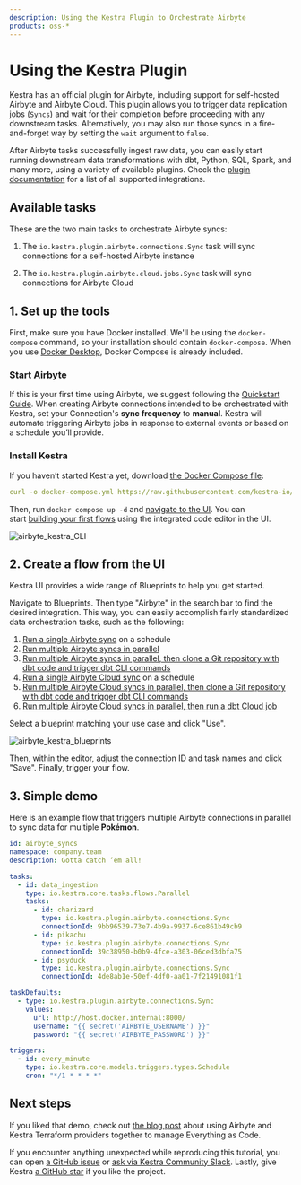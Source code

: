 ```yaml
---
description: Using the Kestra Plugin to Orchestrate Airbyte
products: oss-*
---
```


# Using the Kestra Plugin

Kestra has an official plugin for Airbyte, including support for self-hosted Airbyte and Airbyte Cloud. This plugin allows you to trigger data replication jobs (`Syncs`) and wait for their completion before proceeding with any downstream tasks. Alternatively, you may also run those syncs in a fire-and-forget way by setting the `wait` argument to `false`.

After Airbyte tasks successfully ingest raw data, you can easily start running downstream data transformations with dbt, Python, SQL, Spark, and many more, using a variety of available plugins. Check the [plugin documentation](https://kestra.io/plugins/) for a list of all supported integrations.

## Available tasks

These are the two main tasks to orchestrate Airbyte syncs:

1. The `io.kestra.plugin.airbyte.connections.Sync` task will sync connections for a self-hosted Airbyte instance

2. The `io.kestra.plugin.airbyte.cloud.jobs.Sync` task will sync connections for Airbyte Cloud

## **1. Set up the tools**

First, make sure you have Docker installed. We'll be using the `docker-compose` command, so your installation should contain `docker-compose`. When you use [Docker Desktop](https://docs.docker.com/compose/install/#scenario-one-install-docker-desktop), Docker Compose is already included.

### Start Airbyte

If this is your first time using Airbyte, we suggest following the [Quickstart Guide](https://github.com/airbytehq/airbyte/tree/e378d40236b6a34e1c1cb481c8952735ec687d88/docs/quickstart/getting-started.md). When creating Airbyte connections intended to be orchestrated with Kestra, set your Connection's **sync frequency** to **manual**. Kestra will automate triggering Airbyte jobs in response to external events or based on a schedule you’ll provide.

### Install Kestra

If you haven’t started Kestra yet, download [the Docker Compose file](https://raw.githubusercontent.com/kestra-io/kestra/develop/docker-compose.yml):

```yaml
curl -o docker-compose.yml https://raw.githubusercontent.com/kestra-io/kestra/develop/docker-compose.yml
```

Then, run `docker compose up -d` and [navigate to the UI](http://localhost:8080/). You can start [building your first flows](https://kestra.io/docs/getting-started) using the integrated code editor in the UI.

![airbyte_kestra_CLI](/.gitbook/assets/airbyte_kestra_1.gif)

## 2. Create a flow from the UI

Kestra UI provides a wide range of Blueprints to help you get started.

Navigate to Blueprints. Then type "Airbyte" in the search bar to find the desired integration. This way, you can easily accomplish fairly standardized data orchestration tasks, such as the following:

1. [Run a single Airbyte sync](https://kestra.io/blueprints/airbyte-sync) on a schedule
2. [Run multiple Airbyte syncs in parallel](https://kestra.io/blueprints/airbyte-sync-parallel)
3. [Run multiple Airbyte syncs in parallel, then clone a Git repository with dbt code and trigger dbt CLI commands](https://kestra.io/blueprints/airbyte-sync-parallel-with-dbt)
4. [Run a single Airbyte Cloud sync](https://kestra.io/blueprints/airbyte-cloud-sync) on a schedule
5. [Run multiple Airbyte Cloud syncs in parallel, then clone a Git repository with dbt code and trigger dbt CLI commands](https://kestra.io/blueprints/airbyte-cloud-dbt)
6. [Run multiple Airbyte Cloud syncs in parallel, then run a dbt Cloud job](https://kestra.io/blueprints/airbyte-cloud-dbt-cloud)

Select a blueprint matching your use case and click "Use".

![airbyte_kestra_blueprints](/.gitbook/assets/airbyte_kestra_2.png)

Then, within the editor, adjust the connection ID and task names and click "Save". Finally, trigger your flow.

## 3. Simple demo

Here is an example flow that triggers multiple Airbyte connections in parallel to sync data for multiple **Pokémon**.

```yaml
id: airbyte_syncs
namespace: company.team
description: Gotta catch ‘em all!

tasks:
  - id: data_ingestion
    type: io.kestra.core.tasks.flows.Parallel
    tasks:
      - id: charizard
        type: io.kestra.plugin.airbyte.connections.Sync
        connectionId: 9bb96539-73e7-4b9a-9937-6ce861b49cb9
      - id: pikachu
        type: io.kestra.plugin.airbyte.connections.Sync
        connectionId: 39c38950-b0b9-4fce-a303-06ced3dbfa75
      - id: psyduck
        type: io.kestra.plugin.airbyte.connections.Sync
        connectionId: 4de8ab1e-50ef-4df0-aa01-7f21491081f1

taskDefaults:
  - type: io.kestra.plugin.airbyte.connections.Sync
    values:
      url: http://host.docker.internal:8000/
      username: "{{ secret('AIRBYTE_USERNAME') }}"
      password: "{{ secret('AIRBYTE_PASSWORD') }}"

triggers:
  - id: every_minute
    type: io.kestra.core.models.triggers.types.Schedule
    cron: "*/1 * * * *"
```

## Next steps

If you liked that demo, check out [the blog post](https://airbyte.com/blog/everything-as-code-for-data-infrastructure-with-airbyte-and-kestra-terraform-providers) about using Airbyte and Kestra Terraform providers together to manage Everything as Code.

If you encounter anything unexpected while reproducing this tutorial, you can open [a GitHub issue](https://github.com/kestra-io/kestra) or [ask via Kestra Community Slack](https://kestra.io/slack). Lastly, give Kestra [a GitHub star](https://github.com/kestra-io/kestra) if you like the project.
